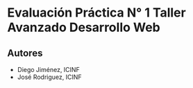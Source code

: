 # Evaluación Práctica N° 1 Taller Avanzado Desarrollo Web

## Autores
* Diego Jiménez, ICINF
* José Rodriguez, ICINF

